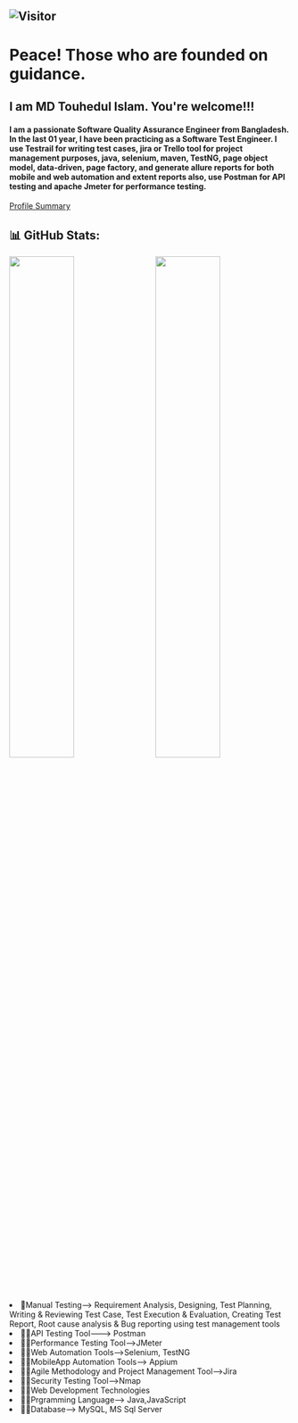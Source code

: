 ## ![Visitor](https://visitor-badge.laobi.icu/badge?page_id=touhid1.repoName)
# Peace! Those who are founded on guidance. 
<h2 align="start">I am MD Touhedul Islam. You're welcome!!!</h2>

<h4 align="start">I am a passionate Software Quality Assurance Engineer from Bangladesh. In the last 01 year, I have been practicing as a Software Test Engineer. I use Testrail for writing test cases, jira or Trello tool for project management purposes, java, selenium, maven, TestNG, page object model, data-driven, page factory, and generate allure reports for both mobile and web automation and extent reports also, use Postman for API testing and apache Jmeter for performance testing. 

</h4>

[Profile Summary](https://profile-summary-for-github.com/user/touhid1)

## 📊 GitHub Stats:
<img  src="https://github-readme-stats.vercel.app/api?username=touhid1&count_private=true&show_icons=true&hide_border=true&theme=react" width="48%" align="right" >
<img  src="https://github-readme-streak-stats.herokuapp.com/?user=touhid1&theme=react" width="48%" >
<br>




<li>
📝Manual Testing--> Requirement Analysis, Designing, Test Planning, Writing & Reviewing Test Case, Test Execution & Evaluation, Creating Test Report, Root cause analysis & Bug reporting using test management tools</li>
<li>👩‍💻API Testing Tool---> Postman</li>
<li>👩‍💻Performance Testing Tool-->JMeter</li>
<li>👩‍💻Web Automation Tools-->Selenium, TestNG</li>
<li>👩‍💻MobileApp Automation Tools--> Appium</li>
<li>👩‍💻Agile Methodology and Project Management Tool-->Jira</li>
<li>👩‍💻Security Testing Tool-->Nmap</li>
<li>👩‍💻Web Development Technologies</li>
<li>👩‍💻Prgramming Language--> Java,JavaScript</li>
<li>👩‍💻Database--> MySQL, MS Sql Server
</li>






























